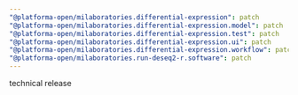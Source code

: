 ```yaml
---
"@platforma-open/milaboratories.differential-expression": patch
"@platforma-open/milaboratories.differential-expression.model": patch
"@platforma-open/milaboratories.differential-expression.test": patch
"@platforma-open/milaboratories.differential-expression.ui": patch
"@platforma-open/milaboratories.differential-expression.workflow": patch
"@platforma-open/milaboratories.run-deseq2-r.software": patch
---
```


technical release
